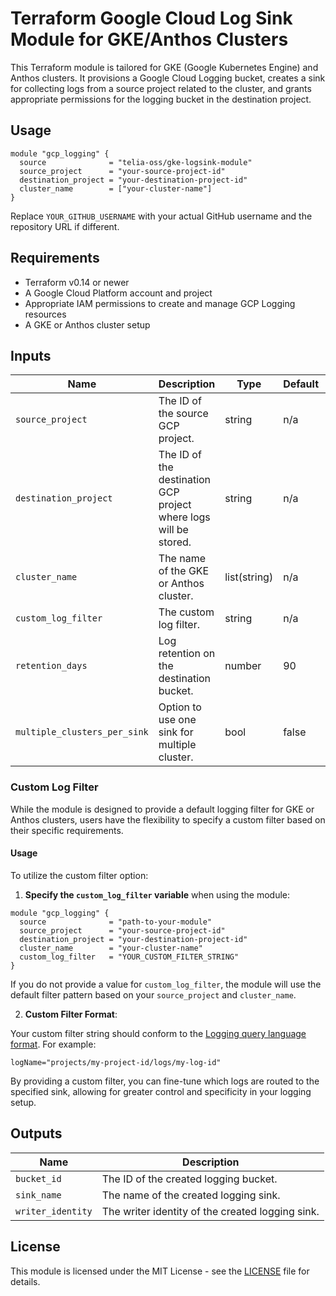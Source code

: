 # Terraform Google Cloud Log Sink Module for GKE/Anthos Clusters

This Terraform module is tailored for GKE (Google Kubernetes Engine) and Anthos clusters. It provisions a Google Cloud Logging bucket, creates a sink for collecting logs from a source project related to the cluster, and grants appropriate permissions for the logging bucket in the destination project.

## Usage

```hcl
module "gcp_logging" {
  source              = "telia-oss/gke-logsink-module"
  source_project      = "your-source-project-id"
  destination_project = "your-destination-project-id"
  cluster_name        = ["your-cluster-name"]
}
```

Replace `YOUR_GITHUB_USERNAME` with your actual GitHub username and the repository URL if different.

## Requirements

- Terraform v0.14 or newer
- A Google Cloud Platform account and project
- Appropriate IAM permissions to create and manage GCP Logging resources
- A GKE or Anthos cluster setup

## Inputs

| Name                | Description                          | Type   | Default | Required |
|---------------------|--------------------------------------|--------|---------|:--------:|
| `source_project`     | The ID of the source GCP project.    | string | n/a     | yes      |
| `destination_project`| The ID of the destination GCP project where logs will be stored. | string | n/a | yes |
| `cluster_name`       | The name of the GKE or Anthos cluster.  | list(string) | n/a     | yes      |
| `custom_log_filter`  | The custom log filter.  | string | n/a    | no      |
| `retention_days`  | Log retention on the destination bucket.  | number | 90    | no      |
| `multiple_clusters_per_sink`  | Option to use one sink for multiple cluster.  | bool | false    | no      |

### Custom Log Filter

While the module is designed to provide a default logging filter for GKE or Anthos clusters, users have the flexibility to specify a custom filter based on their specific requirements.

#### Usage

To utilize the custom filter option:

1. **Specify the `custom_log_filter` variable** when using the module:

```hcl
module "gcp_logging" {
  source              = "path-to-your-module"
  source_project      = "your-source-project-id"
  destination_project = "your-destination-project-id"
  cluster_name        = "your-cluster-name"
  custom_log_filter   = "YOUR_CUSTOM_FILTER_STRING"
}
```

If you do not provide a value for `custom_log_filter`, the module will use the default filter pattern based on your `source_project` and `cluster_name`.

2. **Custom Filter Format**:

Your custom filter string should conform to the [Logging query language format](https://cloud.google.com/logging/docs/view/advanced-queries). For example:

```
logName="projects/my-project-id/logs/my-log-id"
```

By providing a custom filter, you can fine-tune which logs are routed to the specified sink, allowing for greater control and specificity in your logging setup.
## Outputs

| Name               | Description                                               |
|--------------------|-----------------------------------------------------------|
| `bucket_id`        | The ID of the created logging bucket.                     |
| `sink_name`        | The name of the created logging sink.                     |
| `writer_identity`  | The writer identity of the created logging sink.          |

## License

This module is licensed under the MIT License - see the [LICENSE](LICENSE) file for details.